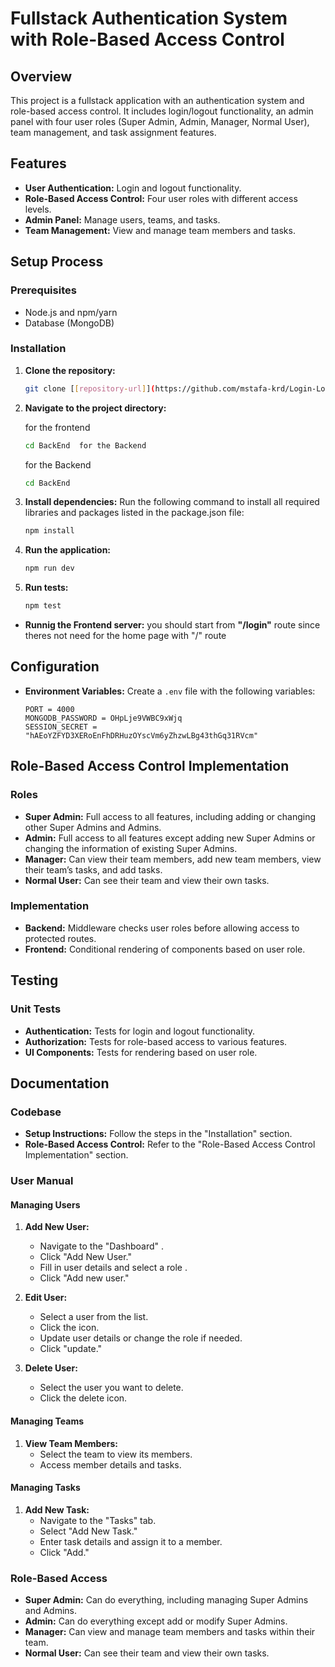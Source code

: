 # Fullstack Authentication System with Role-Based Access Control

## Overview

This project is a fullstack application with an authentication system and role-based access control. It includes login/logout functionality, an admin panel with four user roles (Super Admin, Admin, Manager, Normal User), team management, and task assignment features.

## Features

- **User Authentication:** Login and logout functionality.
- **Role-Based Access Control:** Four user roles with different access levels.
- **Admin Panel:** Manage users, teams, and tasks.
- **Team Management:** View and manage team members and tasks.

## Setup Process

### Prerequisites

- Node.js and npm/yarn
- Database (MongoDB)

### Installation

1. **Clone the repository:**
   ```bash
   git clone [[repository-url]](https://github.com/mstafa-krd/Login-Logout-System-with-Role-Based-Admin-Panel.git)
   ```

2. **Navigate to the project directory:**
   
   for the frontend
   ```bash
   cd BackEnd  for the Backend
   ```
   for the Backend
    ```bash
   cd BackEnd  
   ```

4. **Install dependencies:**
 Run the following command to install all required libraries and packages listed in the package.json file:
   ```bash
   npm install
   ```

5. **Run the application:**
   ```bash
   npm run dev
   ```

6. **Run tests:**
   ```bash
   npm test
   ```
   
- **Runnig the Frontend server:** you should start from **"/login"** route since theres not need for the home page with "/" route

## Configuration

- **Environment Variables:** Create a `.env` file with the following variables:
  ```env
  PORT = 4000
  MONGODB_PASSWORD = OHpLje9VWBC9xWjq
  SESSION_SECRET = "hAEoYZFYD3XERoEnFhDRHuzOYscVm6yZhzwLBg43thGq31RVcm"

  ```

## Role-Based Access Control Implementation

### Roles

- **Super Admin:** Full access to all features, including adding or changing other Super Admins and Admins.
- **Admin:** Full access to all features except adding new Super Admins or changing the information of existing Super Admins.
- **Manager:** Can view their team members, add new team members, view their team’s tasks, and add tasks.
- **Normal User:** Can see their team and view their own tasks.

### Implementation

- **Backend:** Middleware checks user roles before allowing access to protected routes.
- **Frontend:** Conditional rendering of components based on user role.

## Testing

### Unit Tests

- **Authentication:** Tests for login and logout functionality.
- **Authorization:** Tests for role-based access to various features.
- **UI Components:** Tests for rendering based on user role.



## Documentation

### Codebase

- **Setup Instructions:** Follow the steps in the "Installation" section.
- **Role-Based Access Control:** Refer to the "Role-Based Access Control Implementation" section.

### User Manual

#### Managing Users


1. **Add New User:**
   - Navigate to the "Dashboard" .
   - Click "Add New User."
   - Fill in user details and select a role .
   - Click "Add new user."

2. **Edit User:**
   - Select a user from the list.
   - Click the icon.
   - Update user details or change the role if needed.
   - Click "update."

3. **Delete User:**
   - Select the user you want to delete.
   - Click the delete icon.

#### Managing Teams


1. **View Team Members:**
   - Select the team to view its members.
   - Access member details and tasks.

#### Managing Tasks

1. **Add New Task:**
   - Navigate to the "Tasks" tab.
   - Select  "Add New Task."
   - Enter task details and assign it to a member.
   - Click "Add."



### Role-Based Access

- **Super Admin:** Can do everything, including managing Super Admins and Admins.
- **Admin:** Can do everything except add or modify Super Admins.
- **Manager:** Can view and manage team members and tasks within their team.
- **Normal User:** Can see their team and view their own tasks.
